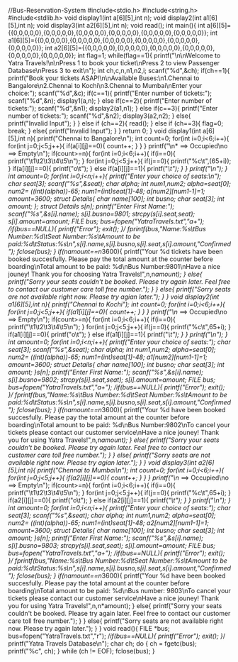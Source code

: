 //Bus-Reservation-System
#include<stdio.h>
#include<string.h>
#include<stdlib.h>
void display1(int a[6][5],int n);
void display2(int a1[6][5],int n);
void display3(int a2[6][5],int n);
void read();
int main(){
    int a[6][5]={{0,0,0,0,0},{0,0,0,0,0},{0,0,0,0,0},{0,0,0,0,0},{0,0,0,0,0},{0,0,0,0,0}};
    int a1[6][5]={{0,0,0,0,0},{0,0,0,0,0},{0,0,0,0,0},{0,0,0,0,0},{0,0,0,0,0},{0,0,0,0,0}};
    int a2[6][5]={{0,0,0,0,0},{0,0,0,0,0},{0,0,0,0,0},{0,0,0,0,0},{0,0,0,0,0},{0,0,0,0,0}};
    int flag=1;
    while(flag==1){
    printf("\n\nWelcome to Yatra Travels!\n\nPress 1 to book your ticket\nPress 2 to view Passenger Database\nPress 3 to exit\n");
    int ch,c,n,n1,n2,i;
    scanf("%d",&ch);
    if(ch==1){
        printf("Book your tickets ASAP!\n\nAvailable Buses:\n1.Chennai to Bangalore\n2.Chennai to Kochi\n3.Chennai to Mumbai\nEnter your choice:");
        scanf("%d",&c);
        if(c==1){
            printf("Enter number of tickets:");
            scanf("%d",&n);
            display1(a,n);
        }
        else if(c==2){
            printf("Enter number of tickets:");
            scanf("%d",&n1);
            display2(a1,n1);
        }
        else if(c==3){
            printf("Enter number of tickets:");
            scanf("%d",&n2);
            display3(a2,n2);
        }
        else{
            printf("Invalid Input");
        }
    }
    else if (ch==2){
        read();
     }
    else if (ch==3){
        flag=0;
        break;
    }
    else{
            printf("Invalid Input");
        }
    }
    return 0;
}
void display1(int a[6][5],int n){
    printf("Chennai to Bangalore\n");
    int count=0;
    for(int i=0;i<6;i++){
        for(int j=0;j<5;j++){
            if(a[i][j]==0){
                count++;
            }
        }
    }
    printf("\n* ==> Occupied\no ==> Empty\n");
    if(count>=n){
        for(int i=0;i<6;i++){
            if(i==0){
                printf("\t1\t2\t3\t4\t5\n");
            }
            for(int j=0;j<5;j++){
                if(j==0){
                    printf("%c\t",(65+i));
                }
                if(a[i][j]==0){
                    printf("o\t");
            }
                else if(a[i][j]==1){
                     printf("*\t");
                }
            }
            printf("\n");
            }
            int amount=0;
            for(int i=0;i<n;i++){
              printf("Enter your choice of seats:\n");
             char seat[3];
              scanf("%s",&seat);
              char alpha;
               int num1,num2;
               alpha=seat[0];
               num2= ((int)(alpha))-65;
               num1=(int)seat[1]-48;
               a[num2][num1-1]=1;
               amount=3600;
               struct Details{
                    char name[100];
                    int busno;
                    char seat[3];
                    int amount;
                };
                struct Details s[n];
                printf("Enter First Name:");
                scanf("%s",&s[i].name);
                s[i].busno=9801;
                strcpy(s[i].seat,seat);
                s[i].amount=amount;
                FILE *bus;
                bus=fopen("YatraTravels.txt","a+");
                /*if(bus==NULL){
                    printf("Error");
                    exit();
                }*/
              fprintf(bus,"Name:%s\tBus Number:%d\tSeat Number:%s\tAmount to be paid:%d\tStatus:%s\n",s[i].name,s[i].busno,s[i].seat,s[i].amount,"Confirmed");
               fclose(bus);
            }
              if(n*amount==n*3600){
               printf("Your %d tickets have been booked succesfully. Please pay the total amount at the counter before boarding\nTotal amount to be paid: %d\nBus Number:9801\nHave a nice jouney! Thank you for choosing Yatra Travels!",n,n*amount);
            }
            else{
                printf("Sorry your seats couldn't be booked. Please try again later. Feel free to contact our customer care toll free number.");
            }
    }
    else{
        printf("Sorry seats are not available right now. Please try agian later.");
    }
}
    void display2(int a1[6][5],int n){
    printf("Chennai to Kochi");
    int count=0;
    for(int i=0;i<6;i++){
        for(int j=0;j<5;j++){
            if(a1[i][j]==0){
                count++;
            }
        }
    }
    printf("\n* ==> Occupied\no ==> Empty\n");
    if(count>=n){
        for(int i=0;i<6;i++){
            if(i==0){
                printf("\t1\t2\t3\t4\t5\n");
            }
            for(int j=0;j<5;j++){
                if(j==0){
                    printf("%c\t",65+i);
                }
                if(a1[i][j]==0){
                    printf("o\t");
            }
                else if(a1[i][j]==1){
                     printf("*\t");
                }
            }
            printf("\n");
            }
            int amount=0;
            for(int i=0;i<n;i++){
                printf("Enter your choice of seats:");
                char seat[3];
                scanf("%s",&seat);
                char alpha;
                int num1,num2;
                alpha=seat[0];
                num2= ((int)(alpha))-65;
                num1=(int)seat[1]-48;
                a1[num2][num1-1]=1;
                amount=3600;
                struct Details{
                    char name[100];
                    int busno;
                    char seat[3];
                    int amount;
                }s[n];
                printf("Enter First Name:");
                scanf("%s",&s[i].name);
                s[i].busno=9802;
                strcpy(s[i].seat,seat);
                s[i].amount=amount;
                FILE *bus;
                bus=fopen("YatraTravels.txt","a+");
                /*if(bus==NULL){
                    printf("Error");
                    exit();
                }*/
                fprintf(bus,"Name:%s\tBus Number:%d\tSeat Number:%s\tAmount to be paid:%d\tStatus:%s\n",s[i].name,s[i].busno,s[i].seat,s[i].amount,"Confirmed");
                fclose(bus);
            }
            if(n*amount==n*3600){
                printf("Your %d have been booked succesfully. Please pay the total amount at the counter before boarding\nTotal amount to be paid: %d\nBus Number:9802\nTo cancel your tickets please contact our customer service\nHave a nice jouney! Thank you for using Yatra Travels!",n,n*amount);
            }
            else{
                printf("Sorry your seats couldn't be booked. Please try again later. Feel free to contact our customer care toll free number.");
            }
    }
    else{
        printf("Sorry seats are not available right now. Please try agian later.");
    }
}
void display3(int a2[6][5],int n){
    printf("Chennai to Mumbai\n");
    int count=0;
    for(int i=0;i<6;i++){
        for(int j=0;j<5;j++){
            if(a2[i][j]==0){
                count++;
            }
        }
    }
    printf("\n* ==> Occupied\no ==> Empty\n");
    if(count>=n){
        for(int i=0;i<6;i++){
            if(i==0){
                printf("\t1\t2\t3\t4\t5\n");
            }
            for(int j=0;j<5;j++){
                if(j==0){
                    printf("%c\t",65+i);
                }
                if(a2[i][j]==0){
                    printf("o\t");
            }
                else if(a2[i][j]==1){
                     printf("*\t");
                }
            }
            printf("\n");
            }
            int amount=0;
            for(int i=0;i<n;i++){
                printf("Enter your choice of seats:");
                char seat[3];
                scanf("%s",&seat);
                char alpha;
                int num1,num2;
                alpha=seat[0];
                num2= ((int)(alpha))-65;
                num1=(int)seat[1]-48;
                a2[num2][num1-1]=1;
                amount=3600;
                struct Details{
                    char name[100];
                    int busno;
                    char seat[3];
                    int amount;
                }s[n];
                printf("Enter First Name:");
                scanf("%s",&s[i].name);
                s[i].busno=9803;
                strcpy(s[i].seat,seat);
                s[i].amount=amount;
                FILE *bus;
                bus=fopen("YatraTravels.txt","a+");
                /*if(bus==NULL){
                    printf("Error");
                    exit();
                }*/
                fprintf(bus,"Name:%s\tBus Number:%d\tSeat Number:%s\tAmount to be paid:%d\tStatus:%s\n",s[i].name,s[i].busno,s[i].seat,s[i].amount,"Confirmed");
                fclose(bus);
            }
            if(n*amount==n*3600){
                printf("Your %d have been booked succesfully. Please pay the total amount at the counter before boarding\nTotal amount to be paid: %d\nBus number: 9803\nTo cancel your tickets please contact our customer service\nHave a nice jouney! Thank you for using Yatra Travels!",n,n*amount);
            }
            else{
                printf("Sorry your seats couldn't be booked. Please try again later. Feel free to contact our customer care toll free number.");
            }
    }
    else{
        printf("Sorry seats are not available right now. Please try again later.");
    }
}
void read(){
    FILE *bus;
    bus=fopen("YatraTravels.txt","r");
    /*if(bus==NULL){
        printf("Error");
        exit();
    }*/
    printf("Yatra Travels Database\n");
    char ch;
    do {
        ch = fgetc(bus);
        printf("%c", ch);
    } while (ch != EOF);
    fclose(bus);
}
